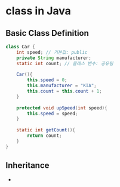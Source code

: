 # class in Java

## Basic Class Definition

```java
class Car {
    int speed; // 기본값: public
    private String manufacturer;
    static int count; // 클래스 변수: 공유됨
    
    Car(){
        this.speed = 0;
        this.manufacturer = "KIA";
        this.count = this.count + 1;
    }
    
    protected void upSpeed(int speed){
        this.speed = speed;
    }
    
    static int getCount(){
        return count;
    }
}
```



## Inheritance

* 